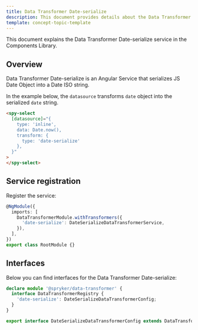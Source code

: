 ```yaml
---
title: Data Transformer Date-serialize
description: This document provides details about the Data Transformer Date-serialize service in the Components Library.
template: concept-topic-template
---
```


This document explains the Data Transformer Date-serialize service in the Components Library.

## Overview

Data Transformer Date-serialize is an Angular Service that serializes JS Date Object into a Date ISO string.

In the example below, the `datasource` transforms `date` object into the serialized `date` string.

```html
<spy-select
  [datasource]="{
    type: 'inline',
    data: Date.now(),
    transform: {
      type: 'date-serialize'
    },
  }"
>
</spy-select>
```

## Service registration

Register the service:

```ts
@NgModule({
  imports: [
    DataTransformerModule.withTransformers({
      'date-serialize': DateSerializeDataTransformerService,
    }),
  ],
})
export class RootModule {}
```

## Interfaces

Below you can find interfaces for the Data Transformer Date-serialize:

```ts
declare module '@spryker/data-transformer' {
  interface DataTransformerRegistry {
    'date-serialize': DateSerializeDataTransformerConfig;
  }
}

export interface DateSerializeDataTransformerConfig extends DataTransformerConfig {}
```
